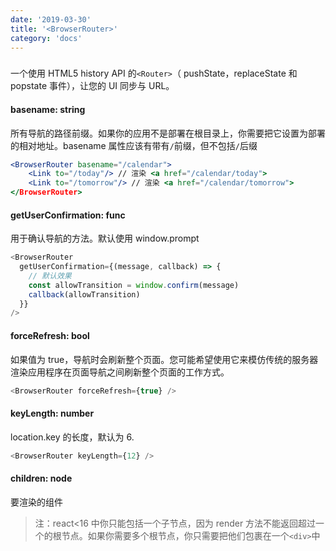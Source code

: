 ```yaml
---
date: '2019-03-30'
title: '<BrowserRouter>'
category: 'docs'
---
```


### <BrowserRouter>

一个使用 HTML5 history API 的`<Router>`（ pushState，replaceState 和 popstate 事件），让您的 UI 同步与 URL。

#### basename: string

所有导航的路径前缀。如果你的应用不是部署在根目录上，你需要把它设置为部署的相对地址。basename 属性应该有带有`/`前缀，但不包括`/`后缀

```jsx
<BrowserRouter basename="/calendar">
    <Link to="/today"/> // 渲染 <a href="/calendar/today">
    <Link to="/tomorrow"/> // 渲染 <a href="/calendar/tomorrow">
</BrowserRouter>
```

#### getUserConfirmation: func

用于确认导航的方法。默认使用 window.prompt

```js
<BrowserRouter
  getUserConfirmation={(message, callback) => {
    // 默认效果
    const allowTransition = window.confirm(message)
    callback(allowTransition)
  }}
/>
```

#### forceRefresh: bool

如果值为 true，导航时会刷新整个页面。您可能希望使用它来模仿传统的服务器渲染应用程序在页面导航之间刷新整个页面的工作方式。

```js
<BrowserRouter forceRefresh={true} />
```

#### keyLength: number

location.key 的长度，默认为 6.

```js
<BrowserRouter keyLength={12} />
```

#### children: node

要渲染的组件

> 注：react<16 中你只能包括一个子节点，因为 render 方法不能返回超过一个的根节点。如果你需要多个根节点，你只需要把他们包裹在一个`<div>`中
